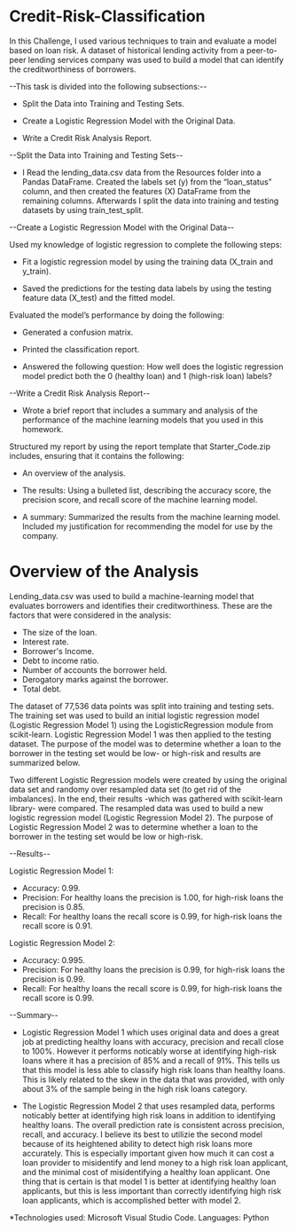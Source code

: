 # Credit-Risk-Classification

In this Challenge, I used various techniques to train and evaluate a model based on loan risk. 
A dataset of historical lending activity from a peer-to-peer lending services company was used to build a model that can identify the creditworthiness of borrowers.

--This task is divided into the following subsections:--

- Split the Data into Training and Testing Sets.

- Create a Logistic Regression Model with the Original Data.

- Write a Credit Risk Analysis Report.

--Split the Data into Training and Testing Sets-- 

 - I Read the lending_data.csv data from the Resources folder into a Pandas DataFrame. Created the labels set (y) from the “loan_status” column, and then created 
 the features (X) DataFrame from the remaining columns.  Afterwards I split the data into training and testing datasets by using train_test_split.

--Create a Logistic Regression Model with the Original Data--

Used my knowledge of logistic regression to complete the following steps:

- Fit a logistic regression model by using the training data (X_train and y_train).

- Saved the predictions for the testing data labels by using the testing feature data (X_test) and the fitted model.

Evaluated the model’s performance by doing the following:

- Generated a confusion matrix.

- Printed the classification report.

- Answered the following question: How well does the logistic regression model predict both the 0 (healthy loan) and 1 (high-risk loan) labels?

--Write a Credit Risk Analysis Report--

- Wrote a brief report that includes a summary and analysis of the performance of the machine learning models that you used in this homework.

Structured my report by using the report template that Starter_Code.zip includes, ensuring that it contains the following:

- An overview of the analysis.

- The results: Using a bulleted list, describing the accuracy score, the precision score, and recall score of the machine learning model.

- A summary: Summarized the results from the machine learning model. Included my justification for recommending the model for use by the company.

# Overview of the Analysis

Lending_data.csv was used to build a machine-learning model that evaluates borrowers and identifies their creditworthiness.
These are the factors that were considered in the analysis:

- The size of the loan.
- Interest rate.
- Borrower's Income.
- Debt to income ratio.
- Number of accounts the borrower held.
- Derogatory marks against the borrower.
- Total debt.

The dataset of 77,536 data points was split into training and testing sets. The training set was used to build an initial logistic regression model (Logistic Regression Model 1) using the LogisticRegression module from scikit-learn. Logistic Regression Model 1 was then applied to the testing dataset. The purpose of the model was to determine whether a loan to the borrower in the testing set would be low- or high-risk and results are summarized below.

Two different Logistic Regression models were created by using the original data set and randomy over resampled data set (to get rid of the imbalances). In the end, their results -which was gathered with scikit-learn library- were compared. The resampled data was used to build a new logistic regression model (Logistic Regression Model 2). The purpose of Logistic Regression Model 2 was to determine whether a loan to the borrower in the testing set would be low or high-risk.

--Results--

Logistic Regression Model 1:

- Accuracy: 0.99.
- Precision: For healthy loans the precision is 1.00, for high-risk loans the precision is 0.85.
- Recall: For healthy loans the recall score is 0.99, for high-risk loans the recall score is 0.91.

Logistic Regression Model 2:

- Accuracy: 0.995.
- Precision: For healthy loans the precision is 0.99, for high-risk loans the precision is 0.99.
- Recall: For healthy loans the recall score is 0.99, for high-risk loans the recall score is 0.99.

--Summary--

- Logistic Regression Model 1 which uses original data and does a great job at predicting healthy loans with accuracy, precision and recall close to 100%. However it performs noticably worse at identifying high-risk loans where it has a precision of 85% and a recall of 91%. This tells us that this model is less able to classify high risk loans than healthy loans. This is likely related to the skew in the data that was provided, with only about 3% of the sample being in the high risk loans category. 

- The Logistic Regression Model 2 that uses resampled data, performs noticably better at identifying high risk loans in addition to identifying healthy loans. The overall prediction rate is consistent across precision, recall, and accuracy. I believe its best to utilizie the second model because of its heightened ability to detect high risk loans more accurately. 
This is especially important given how much it can cost a loan provider to misidentify and lend money to a high risk loan applicant, and the minimal cost of misidentifying a healthy loan applicant. One thing that is certain is that model 1 is better at identifying healthy loan applicants, but this is less important than correctly identifying high risk loan applicants, which is accomplished better with model 2.

*Technologies used: Microsoft Visual Studio Code. Languages: Python
